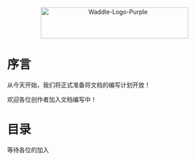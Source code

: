 <p align="center">
    <br>
    <a href="https://www.yuque.com/coco-central/waddle/index">
        <img alt="Waddle-Logo-Purple" src="https://gitee.com/coco-ag/coco-waddle/raw/master/static/img/cs.png" height="73" width="346"/>
    </a>
    <br>
</p>

# 序言
从今天开始，我们将正式准备将文档的编写计划开放！

欢迎各位创作者加入文档编写中！

# 目录
等待各位的加入